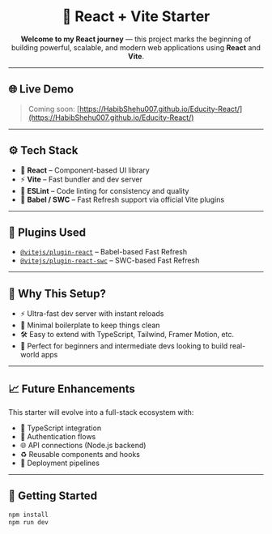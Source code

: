 <h1 align="center">🚀 React + Vite Starter</h1>

<p align="center">
  <strong>Welcome to my React journey</strong> — this project marks the beginning of building powerful, scalable, and modern web applications using <strong>React</strong> and <strong>Vite</strong>.
</p>

---

## 🌐 Live Demo

> Coming soon: [https://HabibShehu007.github.io/Educity-React/](https://HabibShehu007.github.io/Educity-React/)

---

## ⚙️ Tech Stack

- 🧩 <strong>React</strong> – Component-based UI library  
- ⚡ <strong>Vite</strong> – Fast bundler and dev server  
- 🧼 <strong>ESLint</strong> – Code linting for consistency and quality  
- 🔄 <strong>Babel / SWC</strong> – Fast Refresh support via official Vite plugins  

---

## 🔌 Plugins Used

- [`@vitejs/plugin-react`](https://github.com/vitejs/vite-plugin-react) – Babel-based Fast Refresh  
- [`@vitejs/plugin-react-swc`](https://github.com/vitejs/vite-plugin-react-swc) – SWC-based Fast Refresh  

---

## 🧠 Why This Setup?

- ⚡ Ultra-fast dev server with instant reloads  
- 🧼 Minimal boilerplate to keep things clean  
- 🛠️ Easy to extend with TypeScript, Tailwind, Framer Motion, etc.  
- 🚀 Perfect for beginners and intermediate devs looking to build real-world apps  

---

## 📈 Future Enhancements

This starter will evolve into a full-stack ecosystem with:

- 🔷 TypeScript integration  
- 🔐 Authentication flows  
- 🌐 API connections (Node.js backend)  
- ♻️ Reusable components and hooks  
- 🚀 Deployment pipelines  

---

## 🧪 Getting Started

```bash
npm install
npm run dev
